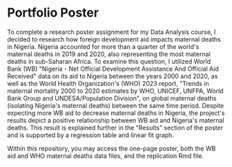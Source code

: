 # Portfolio Poster

To complete a research poster assignment for my Data Analysis course, I decided to research how foreign development aid impacts maternal deaths in Nigeria. Nigeria accounted for more than a quarter of the world's maternal deaths in 2019 and 2020, also representing the most maternal deaths in sub-Saharan Africa. To examine this question, I utilized World Bank (WB) "Nigeria - Net Official Development Assistance And Official Aid Received" data on its aid to Nigeria between the years 2000 and 2020, as well as the World Health Organization's (WHO) 2023 report, "Trends in maternal mortality 2000 to 2020 estimates by WHO, UNICEF, UNFPA, World Bank Group and UNDESA/Population Division", on global maternal deaths (isolating Nigeria's maternal deaths) between the same time period. Despite expecting more WB aid to decrease maternal deaths in Nigeria, the project's results depict a positive relationship between WB aid and Nigeria's maternal deaths. This result is explained further in the "Results" section of the poster and is supported by a regression table and linear fit graph. 

Within this repository, you may access the one-page poster, both the WB aid and WHO maternal deaths data files, and the replication Rmd file.
